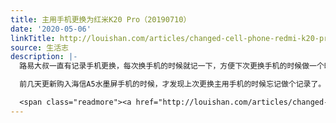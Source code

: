 ```yaml
---
title: 主用手机更换为红米K20 Pro（20190710）
date: '2020-05-06'
linkTitle: http://louishan.com/articles/changed-cell-phone-redmi-k20-pro.html
source: 生活志
description: |-
  路易大叔一直有记录手机更换，每次换手机的时候就记一下，方便下次更换手机的时候做一个时间的参考。手机这种东西毕竟虽然说是消耗品，可是现在的手机质量基本上在寿命期内用不坏，起码对于大叔来说一直都是这样，所以更换手机成了一种周期性要去做的事情，而不是等到手机真的不能用了才去更换。

  前几天更新购入海信A5水墨屏手机的时候，才发现上次更换主用手机的时候忘记做个记录了。上一部主用手机一加3T其实已经忍了很久，手机本身性能还可以，只不过是电池实在是不敷使用，基本上充满电只能用个半天的时间，出门的时候不带着充电宝绝对是撑不住。

  <span class="readmore"><a href="http://louishan.com/articles/changed-cell-phone-redmi-k20-pro.html" title="主用手机更换为红米K20 Pro（20190710）">阅读全文——共621字</a></span>
---
```

